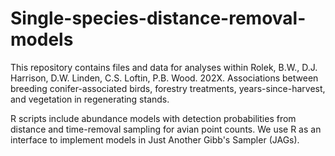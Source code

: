 # Single-species-distance-removal-models
This repository contains files and data for analyses within Rolek, B.W., D.J. Harrison, D.W. Linden, C.S. Loftin, P.B. Wood. 202X. Associations between breeding conifer-associated birds, forestry treatments, years-since-harvest, and vegetation in regenerating stands.

R scripts include abundance models with detection probabilities from distance and time-removal sampling for avian point counts. We use R as an interface to implement models in Just Another Gibb's Sampler (JAGs). 
